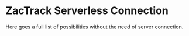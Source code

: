 # ZacTrack Serverless Connection

Here goes a full list of possibilities without the need of server connection.

